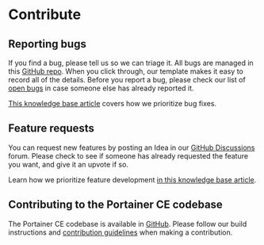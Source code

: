 # Contribute

## Reporting bugs

If you find a bug, please tell us so we can triage it. All bugs are managed in this [GitHub repo](https://github.com/portainer/portainer/issues/new?assignees=\&labels=bug%2Fneed-confirmation%2C+kind%2Fbug\&template=Bug_report.md\&title=). When you click through, our template makes it easy to record all of the details. Before you report a bug, please check our list of [open bugs](https://github.com/portainer/portainer/labels/kind%2Fbug) in case someone else has already reported it.

[This knowledge base article](https://portal.portainer.io/knowledge/how-do-you-decide-which-bugs-and-features-to-work-on-first) covers how we prioritize bug fixes.

## Feature requests

You can request new features by posting an Idea in our [GitHub Discussions](https://github.com/orgs/portainer/discussions/categories/ideas) forum. Please check to see if someone has already requested the feature you want, and give it an upvote if so.

Learn how we prioritize feature development [in this knowledge base article](https://portal.portainer.io/knowledge/how-do-you-decide-which-bugs-and-features-to-work-on-first).

## Contributing to the Portainer CE codebase

The Portainer CE codebase is available in [GitHub](https://github.com/portainer/portainer). Please follow our build instructions and [contribution guidelines](https://github.com/portainer/portainer/blob/develop/CONTRIBUTING.md) when making a contribution.

